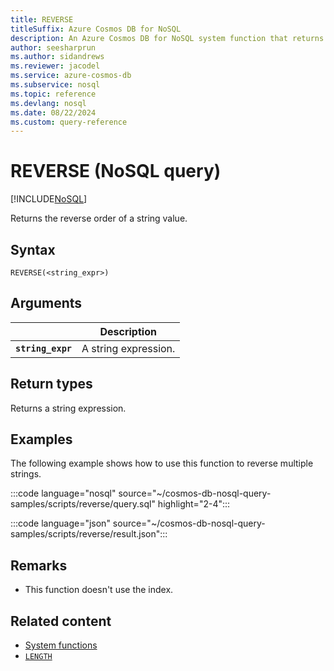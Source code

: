 ```yaml
---
title: REVERSE
titleSuffix: Azure Cosmos DB for NoSQL
description: An Azure Cosmos DB for NoSQL system function that returns a reversed string.
author: seesharprun
ms.author: sidandrews
ms.reviewer: jacodel
ms.service: azure-cosmos-db
ms.subservice: nosql
ms.topic: reference
ms.devlang: nosql
ms.date: 08/22/2024
ms.custom: query-reference
---
```


# REVERSE (NoSQL query)

[!INCLUDE[NoSQL](../../includes/appliesto-nosql.md)]

Returns the reverse order of a string value.  

## Syntax

```nosql
REVERSE(<string_expr>)  
```

## Arguments

| | Description |
| --- | --- |
| **`string_expr`** | A string expression. |

## Return types

Returns a string expression.  

## Examples

The following example shows how to use this function to reverse multiple strings.

:::code language="nosql" source="~/cosmos-db-nosql-query-samples/scripts/reverse/query.sql" highlight="2-4":::

:::code language="json" source="~/cosmos-db-nosql-query-samples/scripts/reverse/result.json":::

## Remarks

- This function doesn't use the index.

## Related content

- [System functions](system-functions.yml)
- [`LENGTH`](length.md)
